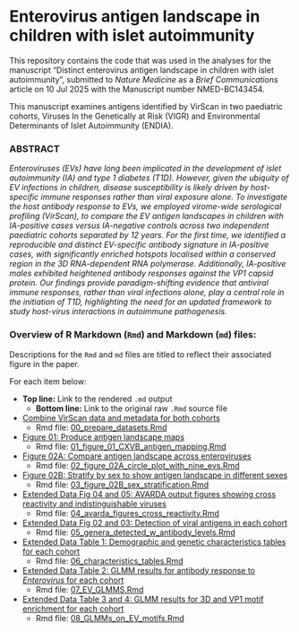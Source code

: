 
# Enterovirus antigen landscape in children with islet autoimmunity

This repository contains the code that was used in the analyses for the
manuscript “Distinct enterovirus antigen landscape in children with
islet autoimmunity”, submitted to *Nature Medicine* as a *Brief
Communications* article on 10 Jul 2025 with the Manuscript number
NMED-BC143454.

This manuscript examines antigens identified by VirScan in two
paediatric cohorts, Viruses In the Genetically at Risk (VIGR) and
Environmental Determinants of Islet Autoimmunity (ENDIA).

### ABSTRACT

<i> Enteroviruses (EVs) have long been implicated in the development of
islet autoimmunity (IA) and type 1 diabetes (T1D). However, given the
ubiquity of EV infections in children, disease susceptibility is likely
driven by host-specific immune responses rather than viral exposure
alone. To investigate the host antibody response to EVs, we employed
virome-wide serological profiling (VirScan), to compare the EV antigen
landscapes in children with IA-positive cases versus IA-negative
controls across two independent paediatric cohorts separated by 12
years. For the first time, we identified a reproducible and distinct
EV-specific antibody signature in IA-positive cases, with significantly
enriched hotspots localised within a conserved region in the 3D
RNA-dependent RNA polymerase. Additionally, IA-positive males exhibited
heightened antibody responses against the VP1 capsid protein. Our
findings provide paradigm-shifting evidence that antiviral immune
responses, rather than viral infections alone, play a central role in
the initiation of T1D, highlighting the need for an updated framework to
study host-virus interactions in autoimmune pathogenesis. </i>

### Overview of R Markdown (`Rmd`) and Markdown (`md`) files:

Descriptions for the `Rmd` and `md` files are titled to reflect their
associated figure in the paper.

For each item below:

- **Top line:** Link to the rendered `.md` output
  - **Bottom line:** Link to the original raw `.Rmd` source file
- [Combine VirScan data and metadata for both
  cohorts](00_prepare_datasets.md)
  - Rmd file: [00_prepare_datasets.Rmd](00_prepare_datasets.Rmd)
- [Figure 01: Produce antigen landscape
  maps](01_figure_01_CXVB_antigen_mapping.md)
  - Rmd file:
    [01_figure_01_CXVB_antigen_mapping.Rmd](01_figure_01_CXVB_antigen_mapping.Rmd)
- [Figure 02A: Compare antigen landscape across
  enteroviruses](02_figure_02A_circle_plot_with_nine_evs.md)
  - Rmd file:
    [02_figure_02A_circle_plot_with_nine_evs.Rmd](02_figure_02A_circle_plot_with_nine_evs.Rmd)
- [Figure 02B: Stratify by sex to show antigen landscape in different
  sexes](03_figure_02B_sex_stratification.md)
  - Rmd file:
    [03_figure_02B_sex_stratification.Rmd](03_figure_02B_sex_stratification.Rmd)
- [Extended Data Fig 04 and 05: AVARDA output figures showing cross
  reactivity and indistinguishable
  viruses](04_avarda_figures_cross_reactivity.md)
  - Rmd file:
    [04_avarda_figures_cross_reactivity.Rmd](04_avarda_figures_cross_reactivity.Rmd)
- [Extended Data Fig 02 and 03: Detection of viral antigens in each
  cohort](05_genera_detected_w_antibody_levels.md)
  - Rmd file:
    [05_genera_detected_w_antibody_levels.Rmd](05_genera_detected_w_antibody_levels.Rmd)
- [Extended Data Table 1: Demographic and genetic characteristics tables
  for each cohort](06_characteristics_tables.md)
  - Rmd file:
    [06_characteristics_tables.Rmd](06_characteristics_tables.Rmd)
- [Extended Data Table 2: GLMM results for antibody response to
  *Enterovirus* for each cohort](07_EV_GLMMS.md)
  - Rmd file: [07_EV_GLMMS.Rmd](07_EV_GLMMS.Rmd)
- [Extended Data Table 3 and 4: GLMM results for 3D and VP1 motif
  enrichment for each cohort](08_GLMMs_on_EV_motifs.md)
  - Rmd file: [08_GLMMs_on_EV_motifs.Rmd](08_GLMMs_on_EV_motifs.Rmd)
